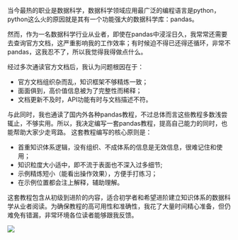 当今最热的职业是数据科学，数据科学领域应用最广泛的编程语言是python，python这么火的原因就是其有一个功能强大的数据科学库：pandas。

然而，作为一名数据科学行业从业者，即使在pandas中浸淫日久，我常常还需要去查询官方文档，这严重影响我的工作效率；有时候迫不得已还得还循环，非常不pandas，这我忍不了，所以我觉得我得做点什么。

经过多次通读官方文档后，我认为问题根因在于：
- 官方文档组织杂而乱，知识框架不够精炼一致；
- 面面俱到，高价值信息被为了完整性而稀释；
- 文档更新不及时，API功能有时与文档描述不符。

与此同时，我也通读了国内外各种pandas教程，不过总体而言这些教程多数浅尝辄止，不够实用。所以，我决定编写一套pandas教程，提高自己能力的同时，也能帮助大家少走弯路。
这套教程编写的核心原则是：
- 首重知识体系逻辑，没有组织、不成体系的信息是无效信息，很难记住和使用；
- 知识粒度大小适中，即不流于表面也不深入过多细节;
- 示例精炼短小（能看出操作效果），方便手打练习；
- 在示例位置都会注上解释，辅助理解。

这套教程包含从初级到进阶的内容，适合初学者和希望进阶建立知识体系的数据科学从业者阅读。为确保教程的高可用性和准确性，我花了大量时间精心准备，但仍难免有错漏，非常环境各位读者能够跟我反馈。

![](resource/my.png)